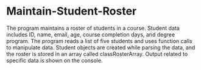 # Maintain-Student-Roster

The program maintains a roster of students in a course. Student data includes ID, name, email, age, course completion days, and degree program. The program reads a list of five students and uses function calls to manipulate data. Student objects are created while parsing the data, and the roster is stored in an array called classRosterArray. Output related to specific data is shown on the console.
